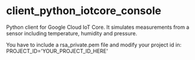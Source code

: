 # client_python_iotcore_console
Python client for Google Cloud IoT Core. It simulates measurements from a sensor including temperature, humidity and pressure.

You have to include a rsa_private.pem file and modify your project id in:
PROJECT_ID='YOUR_PROJECT_ID_HERE'

